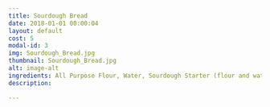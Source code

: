 ```yaml
---
title: Sourdough Bread
date: 2018-01-01 00:00:04
layout: default
cost: 5
modal-id: 3
img: Sourdough_Bread.jpg
thumbnail: Sourdough_Bread.jpg
alt: image-alt
ingredients: All Purpose Flour, Water, Sourdough Starter (flour and water), Salt
description:

---
```

<!-- Whole Wheat Bread
White Bread
Sourdough Bread
Cinnamon Swirl Bread
Apple Sweet Bread
Almond Poppy Seed Sweet Bread
Banana Bread
Carrot Cake Sweet Bread
Chocolate Marble Sweet Bread
Chocolate Sweet Bread
Lemon Sweet Bread
Orange Sweet Bread
Pineapple Coconut Sweet Bread
Pumpkin Chocolate Chip Bread
Vanilla Sweet Bread
Cinnamon Rolls -->
